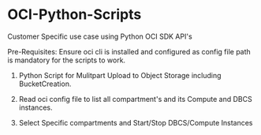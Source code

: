 # OCI-Python-Scripts
Customer Specific use case using Python OCI SDK API's

Pre-Requisites: Ensure oci cli is installed and configured as config file path is mandatory for the scripts to work.

1. Python Script for Mulitpart Upload to Object Storage including BucketCreation.

2. Read oci config file to list all compartment's and its Compute and DBCS instances.

3. Select Specific compartments and Start/Stop DBCS/Compute Instances
